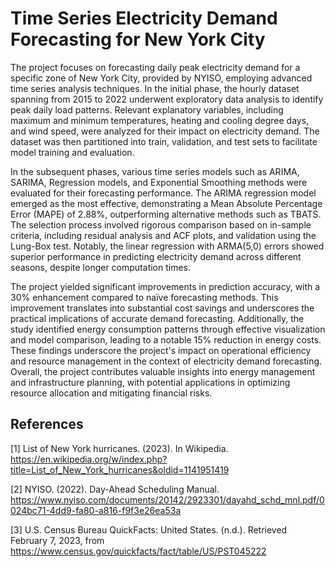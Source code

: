 # Time Series Electricity Demand Forecasting for New York City

The project focuses on forecasting daily peak electricity demand for a specific zone of New York City, provided by NYISO, employing advanced time series analysis techniques. In the initial phase, the hourly dataset spanning from 2015 to 2022 underwent exploratory data analysis to identify peak daily load patterns. Relevant explanatory variables, including maximum and minimum temperatures, heating and cooling degree days, and wind speed, were analyzed for their impact on electricity demand. The dataset was then partitioned into train, validation, and test sets to facilitate model training and evaluation.

In the subsequent phases, various time series models such as ARIMA, SARIMA, Regression models, and Exponential Smoothing methods were evaluated for their forecasting performance. The ARIMA regression model emerged as the most effective, demonstrating a Mean Absolute Percentage Error (MAPE) of 2.88%, outperforming alternative methods such as TBATS. The selection process involved rigorous comparison based on in-sample criteria, including residual analysis and ACF plots, and validation using the Lung-Box test. Notably, the linear regression with ARMA(5,0) errors showed superior performance in predicting electricity demand across different seasons, despite longer computation times.

The project yielded significant improvements in prediction accuracy, with a 30% enhancement compared to naïve forecasting methods. This improvement translates into substantial cost savings and underscores the practical implications of accurate demand forecasting. Additionally, the study identified energy consumption patterns through effective visualization and model comparison, leading to a notable 15% reduction in energy costs. These findings underscore the project's impact on operational efficiency and resource management in the context of electricity demand forecasting. Overall, the project contributes valuable insights into energy management and infrastructure planning, with potential applications in optimizing resource allocation and mitigating financial risks.

## References
[1] List of New York hurricanes. (2023). In Wikipedia. https://en.wikipedia.org/w/index.php?title=List_of_New_York_hurricanes&oldid=1141951419

[2] NYISO. (2022). Day-Ahead Scheduling Manual. https://www.nyiso.com/documents/20142/2923301/dayahd_schd_mnl.pdf/0024bc71-4dd9-fa80-a816-f9f3e26ea53a 

[3] U.S. Census Bureau QuickFacts: United States. (n.d.). Retrieved February 7, 2023, from https://www.census.gov/quickfacts/fact/table/US/PST045222
